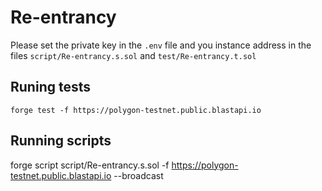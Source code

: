 # Re-entrancy

Please set the private key in the `.env` file and you instance address in the files `script/Re-entrancy.s.sol` and `test/Re-entrancy.t.sol`

## Runing tests

`forge test -f https://polygon-testnet.public.blastapi.io`

## Running scripts

forge script script/Re-entrancy.s.sol -f https://polygon-testnet.public.blastapi.io --broadcast